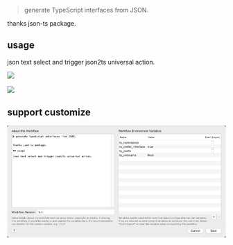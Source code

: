 > generate TypeScript interfaces from JSON.


thanks json-ts package.

## usage

json text select and trigger json2ts universal action.


[![](https://img.shields.io/badge/version-v1.1-green)](./Json2TS.alfredworkflow)



<!-- more -->

![](./screenshot.gif)

## support customize

![](./screenshot.png)
